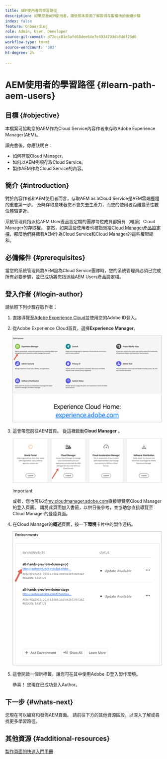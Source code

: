 ```yaml
---
title: AEM使用者的學習路徑
description: 如果您是AEM使用者，請依照本頁面了解取得存取權後的後續步驟
index: false
feature: Onboarding
role: Admin, User, Developer
source-git-commit: d72ecc81e3afd68dee64e7e4934703db84df25d6
workflow-type: tm+mt
source-wordcount: '383'
ht-degree: 2%

---
```


# AEM使用者的學習路徑 {#learn-path-aem-users}

## 目標 {#objective}

本檔案可協助您的AEM作為Cloud Service內容作者來存取Adobe Experience Manager(AEM)。

讀完書後，你應該明白：

* 如何存取Cloud Manager。
* 如何以AEM例項存取Cloud Service。
* 製作AEM作為Cloud Service的內容。

## 簡介  {#introduction}

對於內容作者和AEM使用者而言，存取AEM as aCloud Service是AEM雲端歷程的重要第一步。 及時存取意味著您不會失去生產力，而您的使用者距離變革性數位體驗更近。

系統管理員指派給AEM User產品設定檔的團隊每位成員都擁有（唯讀）Cloud Manager的存取權。 當然，如果這些使用者也被指派給[Cloud Manager產品設定檔](https://experienceleague.adobe.com/docs/experience-manager-cloud-service/onboarding/onboarding-concepts/aem-cs-team-product-profiles.html?lang=en#cloud-manager-product-profiles)，那麼他們將擁有AEM作為Cloud Service和Cloud Manager的這些權限總和。

## 必備條件  {#prerequisites}

當您的系統管理員將AEM設為Cloud Service團隊時，您的系統管理員必須已完成所有必要步驟，並已成功將您指派給AEM Users產品設定檔。

## 登入作者 {#login-author}

請依照下列步驟存取作者：

1. 直接導覽至[Adobe Experience Cloud](https://experience.adobe.com)並使用您的Adobe ID登入。

1. 從Adobe Experience Cloud首頁，選擇&#x200B;**Experience Manager**。

   ![](/help/journey-onboarding/assets/setup-resources2.png)

1. 這會帶您前往AEM首頁。 從這裡啟動&#x200B;**Cloud Manager** 。

   ![](/help/journey-onboarding/assets/setup-resources3.png)

   >[!IMPORTANT]
   >或者，您也可以從[my.cloudmanager.adobe.com](https://my.cloudmanager.adobe.com/)直接導覽至Cloud Manager的登入頁面。 請將此頁面加入書籤，以供日後參考，並協助您直接導覽至Cloud Manager的登陸頁面。

1. 在Cloud Manager的&#x200B;**概述**&#x200B;頁面，按一下&#x200B;**環境**&#x200B;卡片中的製作連結。

   ![](/help/journey-onboarding/assets/author-environ.png)

1. 這會開啟一個新標籤，讓您可在其中使用Adobe ID登入製作環境。

   恭喜！ 您現在已成功登入Author。

## 下一步 {#whats-next}

您現在可以編寫和發佈AEM頁面。 請前往下方的其他資源區段，以深入了解或尋找更多學習路徑。

## 其他資源 {#additional-resources}

[製作頁面的快速入門手冊](https://experienceleague.adobe.com/docs/experience-manager-cloud-service/sites/authoring/getting-started/quick-start.html?lang=en)